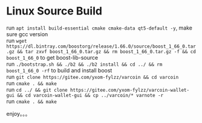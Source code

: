 # Linux Source Build  
run `apt install build-essential cmake cmake-data qt5-default -y`, make sure gcc version  
run `wget https://dl.bintray.com/boostorg/release/1.66.0/source/boost_1_66_0.tar.gz && tar zxvf boost_1_66_0.tar.gz && rm boost_1_66_0.tar.gz -f && cd boost_1_66_0` to get boost-lib-source  
run `./bootstrap.sh && ./b2 && ./b2 install && cd ../ && rm boost_1_66_0 -rf` to build and install boost  
run `git clone https://gitee.com/yxom-fylzz/varcoin && cd varcoin`  
run `cmake . && make`  
run `cd ../ && git clone https://gitee.com/yxom-fylzz/varcoin-wallet-gui && cd varcoin-wallet-gui && cp ../varcoin/* varnote -r`  
run `cmake . && make`  
  
enjoy。。。
